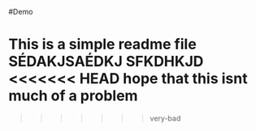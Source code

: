 #Demo

This is a simple readme file
SÉDAKJSAÉDKJ
SFKDHKJD
<<<<<<< HEAD
hope that this isnt much of a problem
=======
>>>>>>> very-bad

